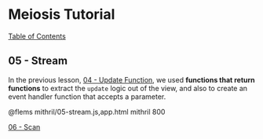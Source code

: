 # Meiosis Tutorial

[Table of Contents](toc.html)

## 05 - Stream

In the previous lesson, [04 - Update Function](04-update-function-mithril.html), we used
**functions that return functions** to extract the `update` logic out of the view, and also to
create an event handler function that accepts a parameter.

@flems mithril/05-stream.js,app.html mithril 800

[06 - Scan](06-scan-mithril.html)
